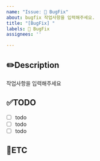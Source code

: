 ```yaml
---
name: "Issue: 🐞 BugFix"
about: bugfix 작업사항을 입력해주세요.
title: "[BugFix] "
labels: 🐞 BugFix
assignees: ''

---
```


✏️Description
-
작업사항을 입력해주세요

✅TODO
-
- [ ] todo
- [ ] todo
- [ ] todo

🐾ETC
-
